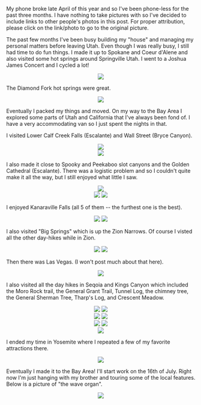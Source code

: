 My phone broke late April of this year and so I've been phone-less for the past three months. I have nothing to take pictures with so I've decided to include links to other people's photos in this post. For proper attribution, please click on the link/photo to go to the original picture.

The past few months I've been busy building my "house" and managing my personal matters before leaving Utah. Even though I was really busy, I still had time to do fun things. I made it up to Spokane and Coeur d'Alene and also visited some hot springs around Springville Utah. I went to a Joshua James Concert and I cycled a lot!

<center> <img src="http://robgray.org/wp-content/uploads/2012/11/lake-CdA.jpeg" style="max-width: 500;"  /> </center>

The Diamond Fork hot springs were great.

<center> <img src="https://assets1.roadtrippers.com/uploads/poi_gallery_image/image/324868247/-quality_60_-interlace_Plane_-resize_1024x480_U__-gravity_center_-extent_1024x480/poi_gallery_image-image-10b26946-4455-43cf-b0a3-0f7411a94ab9.jpg"  /> </center>

Eventually I packed my things and moved. On my way to the Bay Area I explored some parts of Utah and California that I've always been fond of. I have a very accommodating van so I just spent the nights in that.

I visited Lower Calf Creek Falls (Escalante) and Wall Street (Bryce Canyon).

<center> <img src="https://cdn8.dissolve.com/p/D246_53_316/D246_53_316_1200.jpg" style="max-width: 800;"  /> </center>

<center> <img src="https://s11337.pcdn.co/wp-content/uploads/2010/11/Bryce.jpg" style="max-width: 700;"  /> </center>

I also made it close to Spooky and Peekaboo slot canyons and the Golden Cathedral (Escalante). There was a logistic problem and so I couldn't quite make it all the way, but I still enjoyed what little I saw.

<center> <img src="https://i.ytimg.com/vi/RKKEwyllkN4/maxresdefault.jpg" style="max-width: 600;"  /> </center>

<center> <img src="https://s27363.pcdn.co/wp-content/uploads/2017/08/Slot-Canyon-1129x752.jpg" style="max-width: 400;"  /> <img src="https://i2.wp.com/traveltoms.com/wp-content/uploads/2014/05/Golden-Cathedral-Rappelling.jpg?resize=690%2C462" style="max-width: 400;"  /> </center>

I enjoyed Kanaraville Falls (all 5 of them -- the furthest one is the best).

<center> <img src="http://bucketlist-living.com/wp-content/uploads/2017/02/11568764753_8441376d9a_b.jpg" style="max-width: 400;"  /> <img src="https://cdn.onlyinyourstate.com/wp-content/uploads/2016/07/14254538669_daa94365d8_b.jpg" style="max-width: 400;"  /> </center>

I also visited "Big Springs" which is up the Zion Narrows. Of course I visted all the other day-hikes while in Zion.

<center> <img src="http://3.bp.blogspot.com/_Hgsp-00XxiA/TIFRVBzXTuI/AAAAAAAACsw/c_O9tzZ1RUs/s1600/090305-ZionNarrowsBigSpring-779990.jpg" style="max-width: 400;"  /> <img src="https://static1.squarespace.com/static/54ad4eb3e4b08dbf5e26472d/564529b6e4b074f7e7faf5bc/56452a4fe4b0dbdb1cd1e5e6/1457377865995/MD_101012_LUT_ZN-11.jpg" style="max-width: 178;"  /> </center>

Then there was Las Vegas. (I won't post much about that here).

<center> <img src="https://res.cloudinary.com/simpleview/image/upload/c_fill,f_auto,h_350,q_90,w_750/v1/clients/lasvegas/9162A76E5131D92FAC861416A9FE008A_2ec286f4-c45e-4811-84dd-c442f5d396b8.jpg" style="max-width: 800;"  /> </center>

I also visited all the day hikes in Seqoia and Kings Canyon which included the Moro Rock trail, the General Grant Trail, Tunnel Log, the chimney tree, the General Sherman Tree, Tharp's Log, and Crescent Meadow.

<center> <img src="https://cdn-assets.alltrails.com/uploads/photo/image/11537485/extra_large_a933d0279f734ab66f1c44c069bacf24.jpg" style="max-width: 400;"  /> <img src="http://farm4.static.flickr.com/3234/5794332483_bf42d0743f_o.jpg" style="max-width: 355;"  /> </center>

<center> <img src="http://img.timeinc.net/time/photoessays/2010/roadside_attractions/roadside_generalsherman.jpg" style="max-width: 300;" /> <img src="https://media-cdn.tripadvisor.com/media/photo-s/01/12/e8/4b/tharp-s-log.jpg" style="max-width: 400;"  /> </center>

<center> <img src="https://media-cdn.tripadvisor.com/media/photo-s/0b/dc/72/81/tunnel-log-in-sequoia.jpg" style="max-width: 400;"  /> <img src="https://ramblinsisters.files.wordpress.com/2013/03/527779_10200775142566611_1682448806_n.jpg" style="max-width: 170;"  /> </center>

<center> <img src="http://www.redwoodhikes.com/SequoiaNP/Moro3.jpg" style="max-width: 400;"  /> </center>

I ended my time in Yosemite where I repeated a few of my favorite attractions there.

<center> <img src="https://www.rei.com/adventures/assets/adventures/images/trip/core/northamerica/ybv_hero" style="max-width: 1000;"  /> </center>

Eventually I made it to the Bay Area! I'll start work on the 16th of July. Right now I'm just hanging with my brother and touring some of the local features. Below is a picture of "the wave organ".

<center> <img src="https://www.exploratorium.edu/sites/default/files/styles/banner_image/public/pages/waveorgan.jpg?itok=9sH7VyQ-" style="max-width: 800;"  /> </center>
